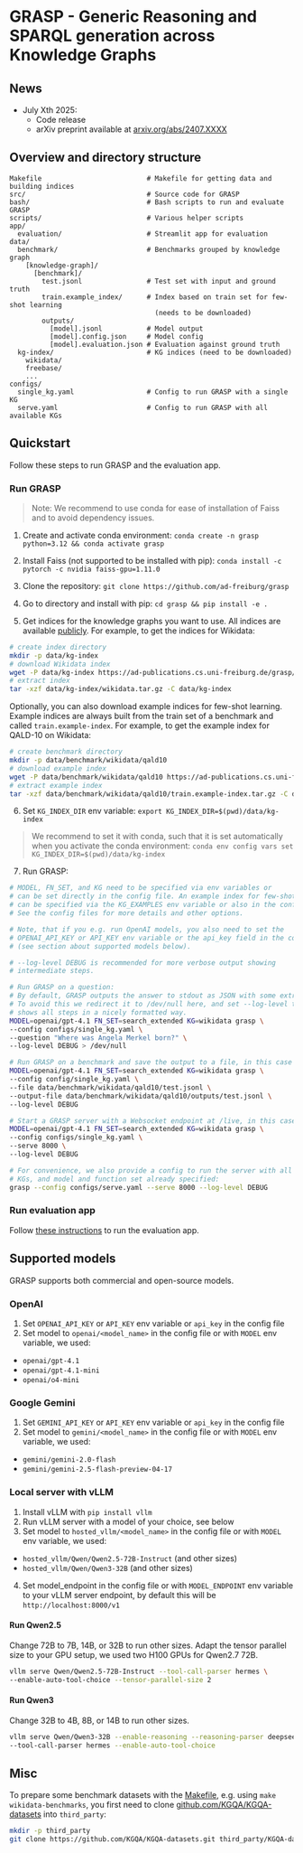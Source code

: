 # GRASP - Generic Reasoning and SPARQL generation across Knowledge Graphs

## News

- July Xth 2025:
  - Code release
  - arXiv preprint available at [arxiv.org/abs/2407.XXXX](https://arxiv.org/abs/2407.XXXX)

## Overview and directory structure

```
Makefile                          # Makefile for getting data and building indices
src/                              # Source code for GRASP
bash/                             # Bash scripts to run and evaluate GRASP
scripts/                          # Various helper scripts
app/
  evaluation/                     # Streamlit app for evaluation
data/                          
  benchmark/                      # Benchmarks grouped by knowledge graph
    [knowledge-graph]/
      [benchmark]/                   
        test.jsonl                # Test set with input and ground truth
        train.example_index/      # Index based on train set for few-shot learning
                                    (needs to be downloaded)
        outputs/
          [model].jsonl           # Model output
          [model].config.json     # Model config
          [model].evaluation.json # Evaluation against ground truth
  kg-index/                       # KG indices (need to be downloaded)
    wikidata/
    freebase/
    ...
configs/
  single_kg.yaml                  # Config to run GRASP with a single KG
  serve.yaml                      # Config to run GRASP with all available KGs
```

## Quickstart

Follow these steps to run GRASP and the evaluation app.

### Run GRASP

> Note: We recommend to use conda for ease of installation of Faiss and to avoid
> dependency issues.

1. Create and activate conda environment:
`conda create -n grasp python=3.12 && conda activate grasp`

2. Install Faiss (not supported to be installed with pip):
`conda install -c pytorch -c nvidia faiss-gpu=1.11.0`

3. Clone the repository: `git clone https://github.com/ad-freiburg/grasp`

4. Go to directory and install with pip: `cd grasp && pip install -e .`

5. Get indices for the knowledge graphs you want to use. All indices are available
[publicly](https://ad-publications.cs.uni-freiburg.de/grasp/kg-index).
For example, to get the indices for Wikidata:

```bash
# create index directory
mkdir -p data/kg-index
# download Wikidata index
wget -P data/kg-index https://ad-publications.cs.uni-freiburg.de/grasp/kg-index/wikidata.tar.gz
# extract index
tar -xzf data/kg-index/wikidata.tar.gz -C data/kg-index
```

Optionally, you can also download example indices for few-shot learning.
Example indices are always built from the train set of a benchmark
and called `train.example-index`.
For example, to get the example index for QALD-10 on Wikidata:

```bash
# create benchmark directory
mkdir -p data/benchmark/wikidata/qald10
# download example index
wget -P data/benchmark/wikidata/qald10 https://ad-publications.cs.uni-freiburg.de/grasp/benchmark/wikidata/qald10/train.example-index.tar.gz
# extract example index
tar -xzf data/benchmark/wikidata/qald10/train.example-index.tar.gz -C data/benchmark/wikidata/qald10
```

6. Set `KG_INDEX_DIR` env variable: `export KG_INDEX_DIR=$(pwd)/data/kg-index`

> We recommend to set it with conda, such that it is set automatically when you activate
> the conda environment: `conda env config vars set KG_INDEX_DIR=$(pwd)/data/kg-index`

7. Run GRASP:

```bash
# MODEL, FN_SET, and KG need to be specified via env variables or
# can be set directly in the config file. An example index for few-shot learning 
# can be specified via the KG_EXAMPLES env variable or also in the config file.
# See the config files for more details and other options.

# Note, that if you e.g. run OpenAI models, you also need to set the
# OPENAI_API_KEY or API_KEY env variable or the api_key field in the config file
# (see section about supported models below).

# --log-level DEBUG is recommended for more verbose output showing
# intermediate steps.

# Run GRASP on a question:
# By default, GRASP outputs the answer to stdout as JSON with some extra metadata.
# To avoid this we redirect it to /dev/null here, and set --log-level to DEBUG which
# shows all steps in a nicely formatted way.
MODEL=openai/gpt-4.1 FN_SET=search_extended KG=wikidata grasp \
--config configs/single_kg.yaml \
--question "Where was Angela Merkel born?" \
--log-level DEBUG > /dev/null

# Run GRASP on a benchmark and save the output to a file, in this case QALD-10:
MODEL=openai/gpt-4.1 FN_SET=search_extended KG=wikidata grasp \
--config config/single_kg.yaml \
--file data/benchmark/wikidata/qald10/test.jsonl \
--output-file data/benchmark/wikidata/qald10/outputs/test.jsonl \
--log-level DEBUG

# Start a GRASP server with a Websocket endpoint at /live, in this case on port 8000:
MODEL=openai/gpt-4.1 FN_SET=search_extended KG=wikidata grasp \
--config configs/single_kg.yaml \
--serve 8000 \
--log-level DEBUG

# For convenience, we also provide a config to run the server with all available 
# KGs, and model and function set already specified:
grasp --config configs/serve.yaml --serve 8000 --log-level DEBUG
```

### Run evaluation app

Follow [these instructions](apps/evaluation/README.md) to run the evaluation app.

## Supported models

GRASP supports both commercial and open-source models.

### OpenAI

1. Set `OPENAI_API_KEY` or `API_KEY` env variable or `api_key` in the config file
2. Set model to `openai/<model_name>` in the config file or with
`MODEL` env variable, we used:

- `openai/gpt-4.1`
- `openai/gpt-4.1-mini`
- `openai/o4-mini`

### Google Gemini

1. Set `GEMINI_API_KEY` or `API_KEY` env variable or `api_key` in the config file
2. Set model to `gemini/<model_name>` in the config file or with
`MODEL` env variable, we used:

- `gemini/gemini-2.0-flash`
- `gemini/gemini-2.5-flash-preview-04-17`

### Local server with vLLM

1. Install vLLM with `pip install vllm`
2. Run vLLM server with a model of your choice, see below
3. Set model to `hosted_vllm/<model_name>` in the config file or with
`MODEL` env variable, we used:

- `hosted_vllm/Qwen/Qwen2.5-72B-Instruct` (and other sizes)
- `hosted_vllm/Qwen/Qwen3-32B` (and other sizes)

4. Set model_endpoint in the config file or with `MODEL_ENDPOINT` env variable
to your vLLM server endpoint, by default this will be `http://localhost:8000/v1`

#### Run Qwen2.5

Change 72B to 7B, 14B, or 32B to run other sizes. Adapt the tensor parallel size
to your GPU setup, we used two H100 GPUs for Qwen2.7 72B.

```bash
vllm serve Qwen/Qwen2.5-72B-Instruct --tool-call-parser hermes \
--enable-auto-tool-choice --tensor-parallel-size 2
```

#### Run Qwen3

Change 32B to 4B, 8B, or 14B to run other sizes.

```bash
vllm serve Qwen/Qwen3-32B --enable-reasoning --reasoning-parser deepseek_r1 \
--tool-call-parser hermes --enable-auto-tool-choice
```

## Misc

To prepare some benchmark datasets with the [Makefile](Makefile),
e.g. using `make wikidata-benchmarks`, you first need to clone
[github.com/KGQA/KGQA-datasets](https://github.com/KGQA/KGQA-datasets) into `third_party`:

```bash
mkdir -p third_party
git clone https://github.com/KGQA/KGQA-datasets.git third_party/KGQA-datasets
```
